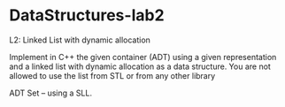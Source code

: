 # DataStructures-lab2

L2: Linked List with dynamic allocation

Implement in C++ the given container (ADT) using a given representation and a linked list with dynamic allocation as a data structure. You are not allowed to use the list from STL or from any other library

ADT Set – using a SLL.
